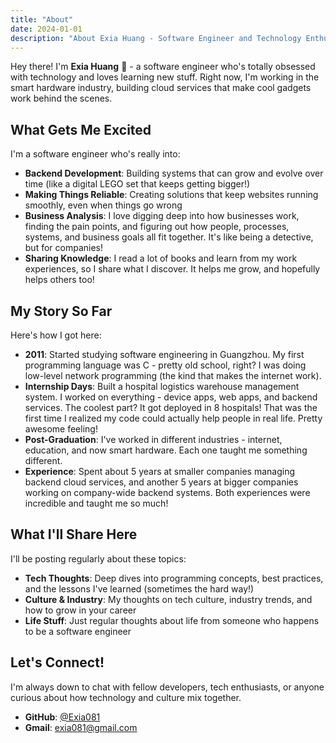 ```yaml
---
title: "About"
date: 2024-01-01
description: "About Exia Huang - Software Engineer and Technology Enthusiast"
---
```


Hey there! I'm **Exia Huang** 👋 - a software engineer who's totally obsessed with technology and loves learning new stuff. Right now, I'm working in the smart hardware industry, building cloud services that make cool gadgets work behind the scenes.

## What Gets Me Excited

I'm a software engineer who's really into:

- **Backend Development**: Building systems that can grow and evolve over time (like a digital LEGO set that keeps getting bigger!)
- **Making Things Reliable**: Creating solutions that keep websites running smoothly, even when things go wrong
- **Business Analysis**: I love digging deep into how businesses work, finding the pain points, and figuring out how people, processes, systems, and business goals all fit together. It's like being a detective, but for companies!
- **Sharing Knowledge**: I read a lot of books and learn from my work experiences, so I share what I discover. It helps me grow, and hopefully helps others too!

## My Story So Far

Here's how I got here:

- **2011**: Started studying software engineering in Guangzhou. My first programming language was C - pretty old school, right? I was doing low-level network programming (the kind that makes the internet work).
- **Internship Days**: Built a hospital logistics warehouse management system. I worked on everything - device apps, web apps, and backend services. The coolest part? It got deployed in 8 hospitals! That was the first time I realized my code could actually help people in real life. Pretty awesome feeling!
- **Post-Graduation**: I've worked in different industries - internet, education, and now smart hardware. Each one taught me something different.
- **Experience**: Spent about 5 years at smaller companies managing backend cloud services, and another 5 years at bigger companies working on company-wide backend systems. Both experiences were incredible and taught me so much!

## What I'll Share Here

I'll be posting regularly about these topics:

- **Tech Thoughts**: Deep dives into programming concepts, best practices, and the lessons I've learned (sometimes the hard way!)
- **Culture & Industry**: My thoughts on tech culture, industry trends, and how to grow in your career
- **Life Stuff**: Just regular thoughts about life from someone who happens to be a software engineer

## Let's Connect!

I'm always down to chat with fellow developers, tech enthusiasts, or anyone curious about how technology and culture mix together.

- **GitHub**: [@Exia081](https://github.com/Exia081)
- **Gmail**: [exia081@gmail.com](mailto:exia081@gmail.com)